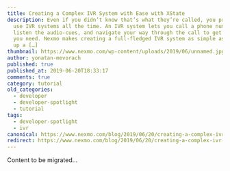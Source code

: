 ```yaml
---
title: Creating a Complex IVR System with Ease with XState
description: Even if you didn’t know that’s what they’re called, you probably
  use IVR systems all the time. An IVR system lets you call a phone number,
  listen the audio-cues, and navigate your way through the call to get the info
  you need. Nexmo makes creating a full-fledged IVR system as simple as spinning
  up a […]
thumbnail: https://www.nexmo.com/wp-content/uploads/2019/06/unnamed.jpg
author: yonatan-mevorach
published: true
published_at: 2019-06-20T18:33:17
comments: true
category: tutorial
old_categories:
  - developer
  - developer-spotlight
  - tutorial
tags:
  - developer-spotlight
  - ivr
canonical: https://www.nexmo.com/blog/2019/06/20/creating-a-complex-ivr-system-with-ease-with-xstate-dr
redirect: https://www.nexmo.com/blog/2019/06/20/creating-a-complex-ivr-system-with-ease-with-xstate-dr
---
```

Content to be migrated...
